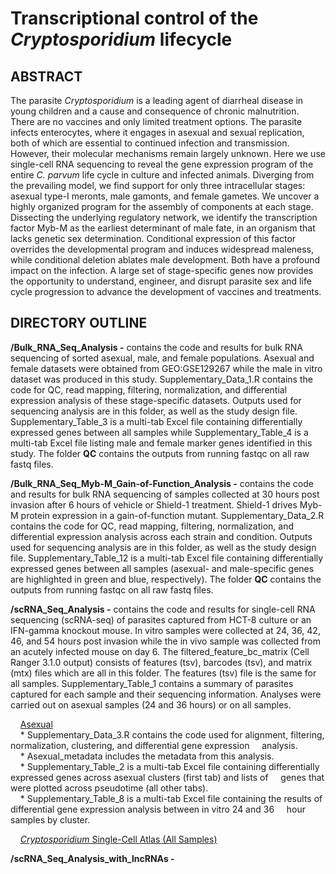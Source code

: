 # Transcriptional control of the *Cryptosporidium* lifecycle

## ABSTRACT 

The parasite *Cryptosporidium* is a leading agent of diarrheal disease in young children and a cause and consequence of chronic malnutrition. There are no vaccines and only limited treatment options. The parasite infects enterocytes, where it engages in asexual and sexual replication, both of which are essential to continued infection and transmission. However, their molecular mechanisms remain largely unknown. Here we use single-cell RNA sequencing to reveal the gene expression program of the entire *C. parvum* life cycle in culture and infected animals. Diverging from the prevailing model, we find support for only three intracellular stages: asexual type-I meronts, male gamonts, and female gametes. We uncover a highly organized program for the assembly of components at each stage. Dissecting the underlying regulatory network, we identify the transcription factor Myb-M as the earliest determinant of male fate, in an organism that lacks genetic sex determination. Conditional expression of this factor overrides the developmental program and induces widespread maleness, while conditional deletion ablates male development. Both have a profound impact on the infection. A large set of stage-specific genes now provides the opportunity to understand, engineer, and disrupt parasite sex and life cycle progression to advance the development of vaccines and treatments.

## DIRECTORY OUTLINE

**/Bulk_RNA_Seq_Analysis -** contains the code and results for bulk RNA sequencing of sorted asexual, male, and female populations. Asexual and female datasets were obtained from GEO:GSE129267 while the male in vitro dataset was produced in this study. Supplementary_Data_1.R contains the code for QC, read mapping, filtering, normalization, and differential expression analysis of these stage-specific datasets. Outputs used for sequencing analysis are in this folder, as well as the study design file. Supplementary_Table_3 is a multi-tab Excel file containing differentially expressed genes between all samples while Supplementary_Table_4 is a multi-tab Excel file listing male and female marker genes identified in this study. The folder **QC** contains the outputs from running fastqc on all raw fastq files.

**/Bulk_RNA_Seq_Myb-M_Gain-of-Function_Analysis -** contains the code and results for bulk RNA sequencing of samples collected at 30 hours post invasion after 6 hours of vehicle or Shield-1 treatment. Shield-1 drives Myb-M protein expression in a gain-of-function mutant. Supplementary_Data_2.R contains the code for QC, read mapping, filtering, normalization, and differential expression analysis across each strain and condition. Outputs used for sequencing analysis are in this folder, as well as the study design file. Supplementary_Table_12 is a multi-tab Excel file containing differentially expressed genes between all samples (asexual- and male-specific genes are highlighted in green and blue, respectively). The folder **QC** contains the outputs from running fastqc on all raw fastq files.

**/scRNA_Seq_Analysis -** contains the code and results for single-cell RNA sequencing (scRNA-seq) of parasites captured from HCT-8 culture or an IFN-gamma knockout mouse. In vitro samples were collected at 24, 36, 42, 46, and 54 hours post invasion while the in vivo sample was collected from an acutely infected mouse on day 6. The filtered_feature_bc_matrix (Cell Ranger 3.1.0 output) consists of features (tsv), barcodes (tsv), and matrix (mtx) files which are all in this folder. The features (tsv) file is the same for all samples. Supplementary_Table_1 contains a summary of parasites captured for each sample and their sequencing information. Analyses were carried out on asexual samples (24 and 36 hours) or on all samples.

&nbsp;&nbsp;&nbsp;&nbsp;<ins>Asexual</ins> <br />
&nbsp;&nbsp;&nbsp;&nbsp;* Supplementary_Data_3.R contains the code used for alignment, filtering, normalization, clustering, and differential gene expression &nbsp;&nbsp;&nbsp;&nbsp;analysis. <br />
&nbsp;&nbsp;&nbsp;&nbsp;* Asexual_metadata includes the metadata from this analysis. <br />
&nbsp;&nbsp;&nbsp;&nbsp;* Supplementary_Table_2 is a multi-tab Excel file containing differentially expressed genes across asexual clusters (first tab) and lists of 
&nbsp;&nbsp;&nbsp;&nbsp;genes that were plotted across pseudotime (all other tabs). <br />
&nbsp;&nbsp;&nbsp;&nbsp;* Supplementary_Table_8 is a multi-tab Excel file containing the results of differential gene expression analysis between in vitro 24 and 36 
&nbsp;&nbsp;&nbsp;&nbsp;hour samples by cluster. <br />

&nbsp;&nbsp;&nbsp;&nbsp;<ins>*Cryptosporidium* Single-Cell Atlas (All Samples)</ins> <br />

**/scRNA_Seq_Analysis_with_lncRNAs -** 
